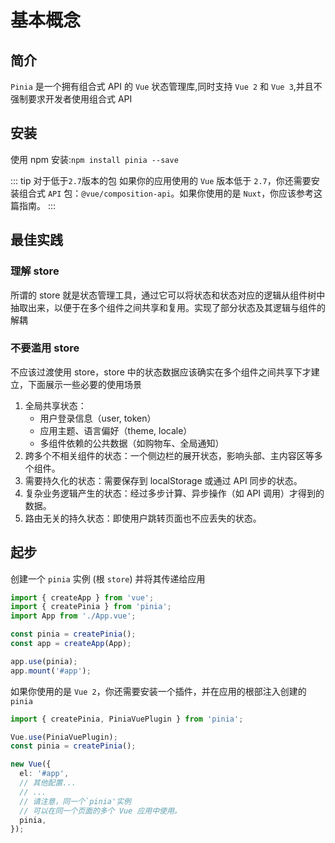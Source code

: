 # 基本概念

## 简介

`Pinia` 是一个拥有组合式 API 的 `Vue` 状态管理库,同时支持 `Vue 2` 和 `Vue 3`,并且不强制要求开发者使用组合式 API

## 安装

使用 npm 安装:`npm install pinia --save`

::: tip 对于低于`2.7`版本的包
如果你的应用使用的 `Vue` 版本低于 `2.7`，你还需要安装组合式 `API` 包：`@vue/composition-api`。如果你使用的是 `Nuxt`，你应该参考这篇指南。
:::

## 最佳实践

### 理解 store

所谓的 store 就是状态管理工具，通过它可以将状态和状态对应的逻辑从组件树中抽取出来，以便于在多个组件之间共享和复用。实现了部分状态及其逻辑与组件的解耦

### 不要滥用 store

不应该过渡使用 store，store 中的状态数据应该确实在多个组件之间共享下才建立，下面展示一些必要的使用场景

1. 全局共享状态：
   - 用户登录信息（user, token）
   - 应用主题、语言偏好（theme, locale）
   - 多组件依赖的公共数据（如购物车、全局通知）
2. 跨多个不相关组件的状态：一个侧边栏的展开状态，影响头部、主内容区等多个组件。
3. 需要持久化的状态：需要保存到 localStorage 或通过 API 同步的状态。
4. 复杂业务逻辑产生的状态：经过多步计算、异步操作（如 API 调用）才得到的数据。
5. 路由无关的持久状态：即使用户跳转页面也不应丢失的状态。

## 起步

创建一个 `pinia` 实例 (根 `store`) 并将其传递给应用

```ts
import { createApp } from 'vue';
import { createPinia } from 'pinia';
import App from './App.vue';

const pinia = createPinia();
const app = createApp(App);

app.use(pinia);
app.mount('#app');
```

如果你使用的是 `Vue 2`，你还需要安装一个插件，并在应用的根部注入创建的 `pinia`

```ts
import { createPinia, PiniaVuePlugin } from 'pinia';

Vue.use(PiniaVuePlugin);
const pinia = createPinia();

new Vue({
  el: '#app',
  // 其他配置...
  // ...
  // 请注意，同一个`pinia'实例
  // 可以在同一个页面的多个 Vue 应用中使用。
  pinia,
});
```

